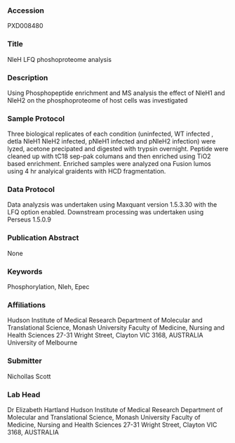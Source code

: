 ### Accession
PXD008480

### Title
NleH LFQ phoshoproteome analysis

### Description
Using Phosphopeptide enrichment and MS analysis the effect of NleH1 and NleH2 on the phosphoproteome of host cells was investigated

### Sample Protocol
Three biological replicates of each condition (uninfected, WT infected , detla NleH1 NleH2 infected, pNleH1 infected and pNleH2 infection) were lyzed, acetone precipated and digested with trypsin overnight. Peptide were cleaned up with tC18 sep-pak columans and then enriched using TiO2 based enrichment. Enriched samples were analyzed ona Fusion lumos using 4 hr analyical graidents with HCD fragmentation.

### Data Protocol
Data analyzsis was undertaken using Maxquant version 1.5.3.30 with the LFQ option enabled. Downstream processing was undertaken using Perseus 1.5.0.9

### Publication Abstract
None

### Keywords
Phosphorylation, Nleh, Epec

### Affiliations
Hudson Institute of Medical Research Department of Molecular and Translational Science,  Monash University Faculty of Medicine, Nursing and Health Sciences 27-31 Wright Street, Clayton VIC 3168, AUSTRALIA
University of Melbourne

### Submitter
Nichollas Scott

### Lab Head
Dr Elizabeth Hartland
Hudson Institute of Medical Research Department of Molecular and Translational Science,  Monash University Faculty of Medicine, Nursing and Health Sciences 27-31 Wright Street, Clayton VIC 3168, AUSTRALIA


